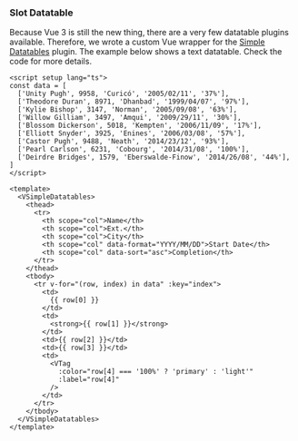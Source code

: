 ### Slot Datatable

Because Vue 3 is still the new thing, there are a very few datatable plugins
available. Therefore, we wrote a custom Vue wrapper for the [Simple Datatables](https://github.com/fiduswriter/Simple-DataTables)
plugin. The example below shows a text datatable. Check the code for more
details.

<!--code-->

```vue
<script setup lang="ts">
const data = [
  ['Unity Pugh', 9958, 'Curicó', '2005/02/11', '37%'],
  ['Theodore Duran', 8971, 'Dhanbad', '1999/04/07', '97%'],
  ['Kylie Bishop', 3147, 'Norman', '2005/09/08', '63%'],
  ['Willow Gilliam', 3497, 'Amqui', '2009/29/11', '30%'],
  ['Blossom Dickerson', 5018, 'Kempten', '2006/11/09', '17%'],
  ['Elliott Snyder', 3925, 'Enines', '2006/03/08', '57%'],
  ['Castor Pugh', 9488, 'Neath', '2014/23/12', '93%'],
  ['Pearl Carlson', 6231, 'Cobourg', '2014/31/08', '100%'],
  ['Deirdre Bridges', 1579, 'Eberswalde-Finow', '2014/26/08', '44%'],
]
</script>

<template>
  <VSimpleDatatables>
    <thead>
      <tr>
        <th scope="col">Name</th>
        <th scope="col">Ext.</th>
        <th scope="col">City</th>
        <th scope="col" data-format="YYYY/MM/DD">Start Date</th>
        <th scope="col" data-sort="asc">Completion</th>
      </tr>
    </thead>
    <tbody>
      <tr v-for="(row, index) in data" :key="index">
        <td>
          {{ row[0] }}
        </td>
        <td>
          <strong>{{ row[1] }}</strong>
        </td>
        <td>{{ row[2] }}</td>
        <td>{{ row[3] }}</td>
        <td>
          <VTag
            :color="row[4] === '100%' ? 'primary' : 'light'"
            :label="row[4]"
          />
        </td>
      </tr>
    </tbody>
  </VSimpleDatatables>
</template>
```

<!--/code-->
